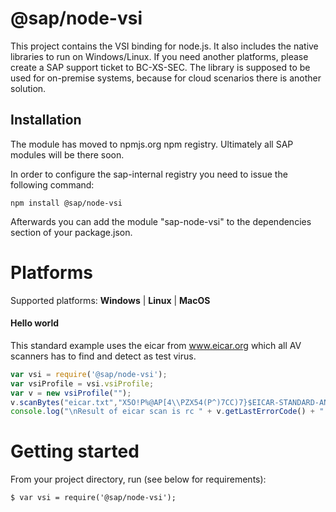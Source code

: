 @sap/node-vsi
=============

This project contains the VSI binding for node.js. It also includes the native libraries to run on Windows/Linux.
If you need another platforms, please create a SAP support ticket to BC-XS-SEC. The library is supposed to be used 
for on-premise systems, because for cloud scenarios there is another solution.

## Installation
The module has moved to npmjs.org npm registry. Ultimately all SAP modules will be there soon. 

In order to configure the sap-internal registry you need to issue the following command:

```
npm install @sap/node-vsi
```

Afterwards you can add the module "sap-node-vsi" to the dependencies section of your package.json.

# Platforms

Supported platforms: **Windows** | **Linux** | **MacOS**

#### Hello world

This standard example uses the eicar from www.eicar.org which all AV scanners has to find and detect as test virus.

```javascript
var vsi = require('@sap/node-vsi');
var vsiProfile = vsi.vsiProfile;
var v = new vsiProfile("");
v.scanBytes("eicar.txt","X5O!P%@AP[4\\PZX54(P^)7CC)7}$EICAR-STANDARD-ANTIVIRUS-TEST-FILE!$H+H*", 68);
console.log("\nResult of eicar scan is rc " + v.getLastErrorCode() + " (" + v.getScanErrorName() + ") with error message: \n" + v.getLastError() + "\n" );
```

# Getting started

From your project directory, run (see below for requirements):

```
$ var vsi = require('@sap/node-vsi');
```


